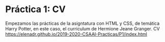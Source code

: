 # Práctica 1: CV

Empezamos las prácticas de la asigntatura con HTML y CSS, de temática Harry Potter, en este caso, el curriculum de Hermione Jeane Granger.
CV https://elenadr.github.io/2019-2020-CSAAI-Practicas/P1/index.html
